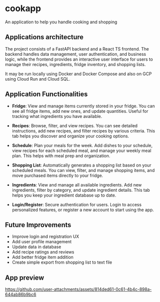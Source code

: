 # cookapp
An application to help you handle cooking and shopping

## Applications architecture

The project consists of a FastAPI backend and a React TS frontend. The backend handles data management, user authentication, and business logic, while the frontend provides an interactive user interface for users to manage their recipes, ingredients, fridge inventory, and shopping lists.

It may be run locally using Docker and Docker Compose and also on GCP using Cloud Run and Cloud SQL.

## Application Functionalities

- **Fridge**: View and manage items currently stored in your fridge. You can see all fridge items, add new ones, and update quantities. Useful for tracking what ingredients you have available.

- **Recipes**: Browse, filter, and view recipes. You can see detailed instructions, add new recipes, and filter recipes by various criteria. This tab helps you discover and organize your cooking options.

- **Schedule**: Plan your meals for the week. Add dishes to your schedule, view recipes for each scheduled meal, and manage your weekly meal plan. This helps with meal prep and organization.

- **Shopping List**: Automatically generates a shopping list based on your scheduled meals. You can view, filter, and manage shopping items, and move purchased items directly to your fridge.

- **Ingredients**: View and manage all available ingredients. Add new ingredients, filter by category, and update ingredient details. This tab helps you keep your ingredient database up to date.

- **Login/Register**: Secure authentication for users. Login to access personalized features, or register a new account to start using the app.

## Future Improvements

- Improve login and registration UX
- Add user profile management
- Update data in database
- Add recipe ratings and reviews
- Add better fridge item addition
- Create simple export from shopping list to text file

## App preview


https://github.com/user-attachments/assets/814ded61-0c61-4b4c-898a-644ab86b9bc6

